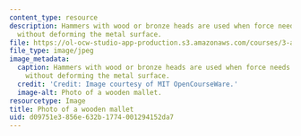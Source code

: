 ```yaml
---
content_type: resource
description: Hammers with wood or bronze heads are used when force needs to be applied
  without deforming the metal surface.
file: https://ol-ocw-studio-app-production.s3.amazonaws.com/courses/3-a04-modern-blacksmithing-and-physical-metallurgy-fall-2008/d09751e3856e632b1774001294152da7_023.jpg
file_type: image/jpeg
image_metadata:
  caption: Hammers with wood or bronze heads are used when force needs to be applied
    without deforming the metal surface.
  credit: 'Credit: Image courtesy of MIT OpenCourseWare.'
  image-alt: Photo of a wooden mallet.
resourcetype: Image
title: Photo of a wooden mallet
uid: d09751e3-856e-632b-1774-001294152da7
---
```

